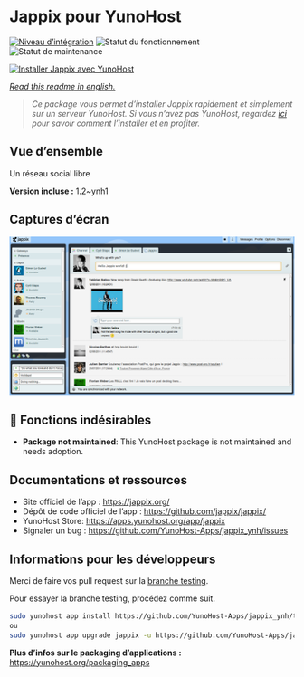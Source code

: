 <!--
N.B.: This README was automatically generated by https://github.com/YunoHost/apps/tree/master/tools/README-generator
It shall NOT be edited by hand.
-->

# Jappix pour YunoHost

[![Niveau d’intégration](https://dash.yunohost.org/integration/jappix.svg)](https://dash.yunohost.org/appci/app/jappix) ![Statut du fonctionnement](https://ci-apps.yunohost.org/ci/badges/jappix.status.svg) ![Statut de maintenance](https://ci-apps.yunohost.org/ci/badges/jappix.maintain.svg)

[![Installer Jappix avec YunoHost](https://install-app.yunohost.org/install-with-yunohost.svg)](https://install-app.yunohost.org/?app=jappix)

*[Read this readme in english.](./README.md)*

> *Ce package vous permet d’installer Jappix rapidement et simplement sur un serveur YunoHost.
Si vous n’avez pas YunoHost, regardez [ici](https://yunohost.org/#/install) pour savoir comment l’installer et en profiter.*

## Vue d’ensemble

Un réseau social libre

**Version incluse :** 1.2~ynh1

## Captures d’écran

![Capture d’écran de Jappix](./doc/screenshots/jappix-social.png)

## :red_circle: Fonctions indésirables

- **Package not maintained**: This YunoHost package is not maintained and needs adoption.

## Documentations et ressources

* Site officiel de l’app : <https://jappix.org/>
* Dépôt de code officiel de l’app : <https://github.com/jappix/jappix/>
* YunoHost Store: <https://apps.yunohost.org/app/jappix>
* Signaler un bug : <https://github.com/YunoHost-Apps/jappix_ynh/issues>

## Informations pour les développeurs

Merci de faire vos pull request sur la [branche testing](https://github.com/YunoHost-Apps/jappix_ynh/tree/testing).

Pour essayer la branche testing, procédez comme suit.

``` bash
sudo yunohost app install https://github.com/YunoHost-Apps/jappix_ynh/tree/testing --debug
ou
sudo yunohost app upgrade jappix -u https://github.com/YunoHost-Apps/jappix_ynh/tree/testing --debug
```

**Plus d’infos sur le packaging d’applications :** <https://yunohost.org/packaging_apps>